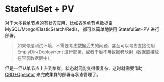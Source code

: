 # StatefulSet + PV

对于大多数单节点的有状态应用，比如各类单节点数据库 MySQL/Mongo/ElasticSearch/Redis，
都可以简单地使用 StatefulSet+PV 进行部署。

>如果你是测试环境，不需要考虑数据丢失的问题，甚至可以考虑直接使用 EmptyDir+Deployment 进行部署，或者干脆不用数据卷映射（数据直接放在容器数据层中）。

但是一但从单节点上升到集群，状态就可能变得很复杂，这时就需要借助 [CRD+Operator](../crd+operator%20-%20stateful%20app/README.md) 来完成集群的部署与状态管理了。

